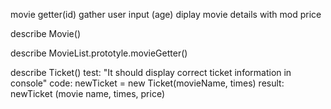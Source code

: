 <!-- create movie constructor (times, name, price mod) -->
movie getter(id)
gather user input (age)
diplay movie details with mod price

describe Movie()

<!-- test: "it should display correct movie details in console log"
code: movieName = new Movie(name, times, priceMod)
result: name, times, priceMod -->

<!-- decribe MovieList.prototype.addId()
test: It should assign an id to a movie object
code: movieName = new Movie(name, times, priceMod)
      movieName.addId()
result: name, times, priceMod, 1 -->

<!-- descibe MovieList.protoype.addMovie()
test: "it should add a movie object to the MovieList movies"
code: movieList = new MovieList()
      movieName = new Movie(name, times, priceMod)
      movieList.addMovie(movieName)
result: movieList(movieName.....) -->

describe MovieList.prototyle.movieGetter()
<!-- test: "It should return the movie object that name matches passed id"
code: movieList = new MovieList()
      movieName = new Movie(name, times, priceMod)
      movieName2 = new Movie(name2, times2, priceMod2)
      movieList.addMovie(movieName)
      movieList.movieGetter(1)
result: movieName (name, times, priceMod, 1) -->

describe Ticket()
test: "It should display correct ticket information in console"
code: newTicket = new Ticket(movieName, times)
result: newTicket (movie name, times, price)